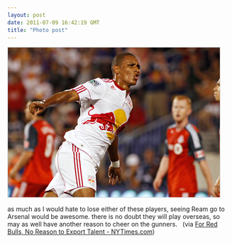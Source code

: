 ```yaml
---
layout: post
date: 2011-07-09 16:42:19 GMT
title: "Photo post"
---
```

![travisj](/images/860f06953bda4dc51445336dce9f6fae5ede2a3ca56272e2b9a433316331c66f.jpg)

<p>as much as I would hate to lose either of these players, seeing Ream go to Arsenal would be awesome. there is no doubt they will play overseas, so may as well have another reason to cheer on the gunners.   (via <a href="http://goal.blogs.nytimes.com/2011/07/08/for-red-bulls-no-reason-to-export-talent/">For Red Bulls, No Reason to Export Talent - NYTimes.com</a>)</p> 